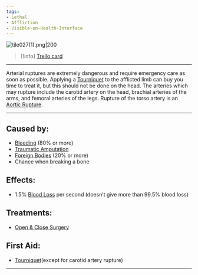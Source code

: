 ```yaml
---
tags:
- Lethal
- Affliction
- Visible-on-Health-Interface
---
```


![tile027(1).png\|200](/Extremities/Arterial%20Bleeding%20-%20Attachments/6718845db30472d958dd7bb7.png)

> [!info] [Trello card](https://trello.com/c/QRgR5DRH/65-arterial-bleeding)

---

Arterial ruptures are extremely dangerous and require emergency care as soon as possible. Applying a [Tourniquet](../Items/Tourniquet.md) to the afflicted limb can buy you time to treat it, but this should not be done on the head. The arteries which may rupture include the carotid artery on the head, brachial arteries of the arms, and femoral arteries of the legs. Rupture of the torso artery is an [Aortic Rupture](../Torso/Aortic%20Rupture.md).

---

## Caused by:

- [Bleeding](../Any%20bodypart/Bleeding.md) (80% or more)
- [Traumatic Amputation](Traumatic%20Amputation.md)
- [Foreign Bodies](../Any%20bodypart/Foreign%20Bodies.md) (20% or more)
- Chance when breaking a bone

## Effects:

- 1.5% [Blood Loss](../Blood/Blood%20Loss.md) per second (doesn’t give more than 99.5% blood loss)

## Treatments:

- [Open & Close Surgery](../Procedures/Open%20&%20Close%20Surgery.md)

## First Aid:

- [Tourniquet](../Items/Tourniquet.md)(except for carotid artery rupture)

---

